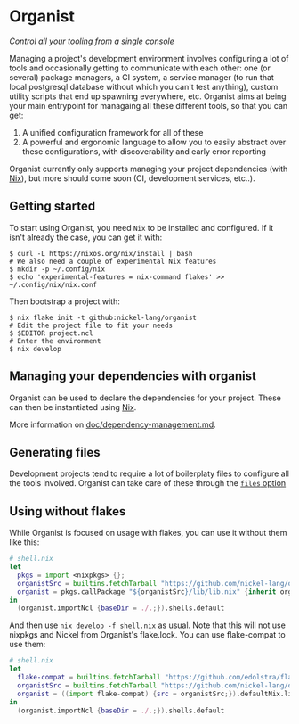 # Organist

_Control all your tooling from a single console_

Managing a project's development environment involves configuring a lot of tools and occasionally getting to communicate with each other: one (or several) package managers, a CI system, a service manager (to run that local postgresql database without which you can't test anything), custom utility scripts that end up spawning everywhere, etc.
Organist aims at being your main entrypoint for managaing all these different tools, so that you can get:

1. A unified configuration framework for all of these
2. A powerful and ergonomic language to allow you to easily abstract over these configurations, with discoverability and early error reporting

Organist currently only supports managing your project dependencies (with [Nix](https://github.com/NixOS/nix)), but more should come soon (CI, development services, etc..).

## Getting started

To start using Organist, you need `Nix` to be installed and configured.
If it isn't already the case, you can get it with:

```console
$ curl -L https://nixos.org/nix/install | bash
# We also need a couple of experimental Nix features
$ mkdir -p ~/.config/nix
$ echo 'experimental-features = nix-command flakes' >> ~/.config/nix/nix.conf
```

Then bootstrap a project with:

```console
$ nix flake init -t github:nickel-lang/organist
# Edit the project file to fit your needs
$ $EDITOR project.ncl
# Enter the environment
$ nix develop
```


## Managing your dependencies with organist

Organist can be used to declare the dependencies for your project.
These can then be instantiated using [Nix](https://nixos.org/nix).

More information on [doc/dependency-management.md](doc/dependency-management.md).

## Generating files

Development projects tend to require a lot of boilerplaty files to configure
all the tools involved.
Organist can take care of these through the [`files` option](doc/filegen.md)

## Using without flakes

While Organist is focused on usage with flakes, you can use it without them like this:

```nix
# shell.nix
let
  pkgs = import <nixpkgs> {};
  organistSrc = builtins.fetchTarball "https://github.com/nickel-lang/organist/archive/main.tar.gz";
  organist = pkgs.callPackage "${organistSrc}/lib/lib.nix" {inherit organistSrc;};
in
  (organist.importNcl {baseDir = ./.;}).shells.default
```

And then use `nix develop -f shell.nix` as usual. Note that this will not use nixpkgs and Nickel from Organist's flake.lock.
You can use flake-compat to use them:

```nix
# shell.nix
let
  flake-compat = builtins.fetchTarball "https://github.com/edolstra/flake-compat/archive/master.tar.gz";
  organistSrc = builtins.fetchTarball "https://github.com/nickel-lang/organist/archive/main.tar.gz";
  organist = ((import flake-compat) {src = organistSrc;}).defaultNix.lib.${builtins.currentSystem};
in
  (organist.importNcl {baseDir = ./.;}).shells.default
```
